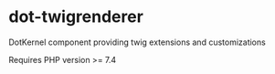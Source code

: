 # dot-twigrenderer

DotKernel component providing twig extensions and customizations

Requires PHP version >= 7.4